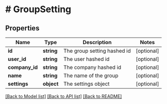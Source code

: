 # # GroupSetting

## Properties

Name | Type | Description | Notes
------------ | ------------- | ------------- | -------------
**id** | **string** | The group setting hashed id | [optional]
**user_id** | **string** | The user hashed id | [optional]
**company_id** | **string** | The company hashed id | [optional]
**name** | **string** | The name of the group | [optional]
**settings** | **object** | The settings object | [optional]

[[Back to Model list]](../../README.md#models) [[Back to API list]](../../README.md#endpoints) [[Back to README]](../../README.md)
